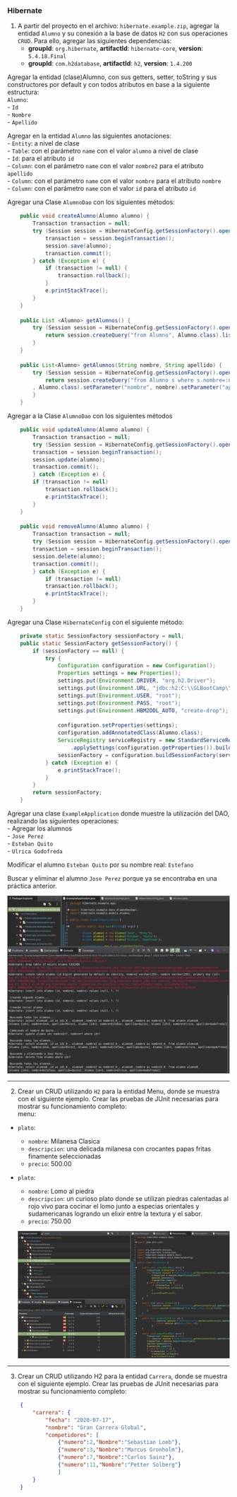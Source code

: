 ### Hibernate  
  
1. A partir del proyecto en el archivo: `hibernate.example.zip`, agregar la entidad `Alumno` y su conexión a la base de datos `H2` con sus operaciones `CRUD`. Para ello, agregar las siguientes dependencias:  
	- **groupId**: `org.hibernate`, **artifactId**: `hibernate-core`, **version**: `5.4.18.Final`  
	- **groupId**: `com.h2database`, **artifactId**: `h2`, **version**: `1.4.200`  
  
Agregar la entidad (clase)Alumno, con sus getters, setter, toString y sus constructores por default y con todos atributos en base a la siguiente estructura:  
	`Alumno`:  
	- `Id`  
	- `Nombre`  
	- `Apellido`  

Agregar en la entidad `Alumno` las siguientes anotaciones:  
	- `Entity`: a nivel de clase  
	- `Table`: con el parámetro `name` con el valor `alumno` a nivel de clase  
	- `Id`: para el atributo `id`  
	- `Column`: con el parámetro `name` con el valor `nombre2` para el atributo `apellido`  
	- `Column`: con el parámetro `name` con el valor `nombre` para el atributo `nombre`  
	- `Column`: con el parámetro `name` con el valor `id` para el atributo `id`  
  
Agregar una Clase `AlumnoDao` con los siguientes métodos:  

```java
	public void createAlumno(Alumno alumno) {  
		Transaction transaction = null;  
		try (Session session = HibernateConfig.getSessionFactory().openSession()) {  
			transaction = session.beginTransaction();  
			session.save(alumno);  
			transaction.commit();  
		} catch (Exception e) {  
			if (transaction != null) {  
				transaction.rollback();  
			}  
			e.printStackTrace();  
		}  
	}  
  
	public List <Alumno> getAlumnos() {  
		try (Session session = HibernateConfig.getSessionFactory().openSession()) {  
			return session.createQuery("from Alumno", Alumno.class).list();  
		}  
	}  
  
	public List<Alumno> getAlumnos(String nombre, String apellido) {  
		try (Session session = HibernateConfig.getSessionFactory().openSession()) {  
			return session.createQuery("from Alumno s where s.nombre=:nombre and s.apellido=:apellido"  
		, Alumno.class).setParameter("nombre", nombre).setParameter("apellido", apellido).list();  
		}  
	}  
```
  
Agregar a la Clase `AlumnoDao` con los siguientes métodos  
```java  
	public void updateAlumno(Alumno alumno) {  
		Transaction transaction = null;  
		try (Session session = HibernateConfig.getSessionFactory().openSession()) {  
		transaction = session.beginTransaction();  
		session.update(alumno);  
		transaction.commit();  
		} catch (Exception e) {  
		if (transaction != null)  
			transaction.rollback();  
			e.printStackTrace();  
		}  
	}  
  
	public void removeAlumno(Alumno alumno) {  
		Transaction transaction = null;  
		try (Session session = HibernateConfig.getSessionFactory().openSession()) {  
		transaction = session.beginTransaction();  
		session.delete(alumno);  
		transaction.commit();  
		} catch (Exception e) {  
			if (transaction != null)  
			transaction.rollback();   
			e.printStackTrace();    
		}  
	}  
```  
  
Agregar una Clase `HibernateConfig` con el siguiente método:  
```java
	private static SessionFactory sessionFactory = null;  
	public static SessionFactory getSessionFactory() {  
		if (sessionFactory == null) {  
			try {  
				Configuration configuration = new Configuration();  
				Properties settings = new Properties();  
				settings.put(Environment.DRIVER, "org.h2.Driver");  
				settings.put(Environment.URL, "jdbc:h2:C:\\GLBootCamp\\data\\Alumno.h2");  
				settings.put(Environment.USER, "root");  
				settings.put(Environment.PASS, "root");  
				settings.put(Environment.HBM2DDL_AUTO, "create-drop");  
	  
				configuration.setProperties(settings);  
				configuration.addAnnotatedClass(Alumno.class);  
				ServiceRegistry serviceRegistry = new StandardServiceRegistryBuilder()  
					.applySettings(configuration.getProperties()).build();  
				sessionFactory = configuration.buildSessionFactory(serviceRegistry);  
			} catch (Exception e) {  
				e.printStackTrace();  
			}  
		}  
		return sessionFactory;  
	}  
```
  
Agregar una clase `ExampleApplication` donde muestre la utilización del DAO, realizando las siguientes operaciones:  
	- Agregar los alumnos  
		- `Jose Perez`  
		- `Esteban Quito`  
		- `Ulrica Godofreda`  
  
Modificar el alumno `Esteban Quito` por su nombre real: `Estefano`  
  
Buscar y eliminar el alumno `Jose Perez` porque ya se encontraba en una práctica anterior.  
    
  ![resolución](screenshots/ej2-1.png)
  
---
2. Crear un CRUD utilizando `H2` para la entidad Menu, donde se muestra con el siguiente ejemplo. Crear las pruebas de JUnit necesarias para mostrar su funcionamiento completo:  
menu:  
- `plato`:
	- `nombre`: Milanesa Clasica  
	- `descripcion`: una delicada milanesa con crocantes papas fritas finamente seleccionadas  
	- `precio`: 500.00  
  
- `plato`:  
	- `nombre`: Lomo al piedra  
	- `descripcion`: un curioso plato donde se utilizan piedras calentadas al rojo vivo para cocinar el lomo junto a especias orientales y sudamericanas logrando un elixir entre la textura y el sabor.  
	- `precio`: 750.00  
  
  ![resolución](screenshots/ej2-2.png)
  
---
3. Crear un CRUD utilizando H2 para la entidad `Carrera`, donde se muestra con el siguiente ejemplo. Crear las pruebas de JUnit necesarias para mostrar su funcionamiento completo:  
```json
	{
		"carrera": {
			"fecha": "2020-07-17",
			"nombre": "Gran Carrera Global",
			"competidores": [
				{"numero":2,"Nombre":"Sebastian Loeb"},
				{"numero":3,"Nombre":"Marcus Gronholm"},
				{"numero":7,"Nombre":"Carlos Sainz"},
				{"numero":11,"Nombre":"Petter Solberg"}
				]
		}
	}
```
